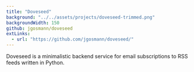 ```yaml
---
title: "Doveseed"
background: "../../assets/projects/doveseed-trimmed.png"
backgroundWidth: 150
github: jgosmann/doveseed
extLinks:
  - url: "https://github.com/jgosmann/doveseed/"
---
```


Doveseed is a minimalistic backend service for email subscriptions to RSS feeds
written in Python.

